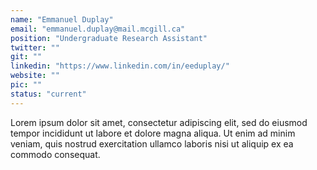 ```yaml
---
name: "Emmanuel Duplay"
email: "emmanuel.duplay@mail.mcgill.ca"
position: "Undergraduate Research Assistant"
twitter: ""
git: ""
linkedin: "https://www.linkedin.com/in/eeduplay/"
website: ""
pic: ""
status: "current"
---
```


Lorem ipsum dolor sit amet, consectetur adipiscing elit, sed do eiusmod tempor incididunt ut labore et dolore magna aliqua. Ut enim ad minim veniam, quis nostrud exercitation ullamco laboris nisi ut aliquip ex ea commodo consequat.